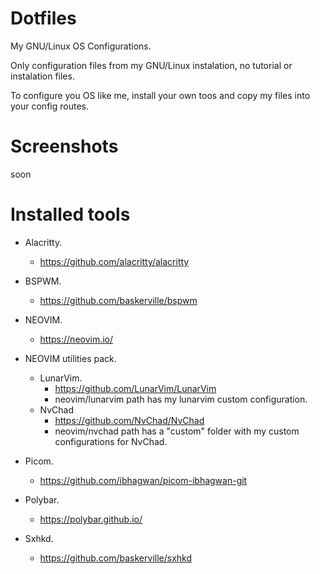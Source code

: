 # Dotfiles
My GNU/Linux OS Configurations.

Only configuration files from my GNU/Linux instalation, no tutorial or instalation files.

To configure you OS like me, install your own toos and copy my files into your config routes.

# Screenshots
soon

# Installed tools
- Alacritty.
    - https://github.com/alacritty/alacritty

- BSPWM.
    - https://github.com/baskerville/bspwm

- NEOVIM.
    - https://neovim.io/

- NEOVIM utilities pack.
    - LunarVim.
      - https://github.com/LunarVim/LunarVim 
      - neovim/lunarvim path has my lunarvim custom configuration.
    - NvChad
      - https://github.com/NvChad/NvChad
      - neovim/nvchad path has a "custom" folder with my custom configurations for NvChad.

- Picom.
    - https://github.com/ibhagwan/picom-ibhagwan-git

- Polybar.
    - https://polybar.github.io/

- Sxhkd.
    - https://github.com/baskerville/sxhkd
